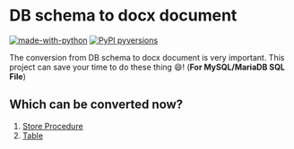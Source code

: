 # DB schema to docx document
[![made-with-python](https://img.shields.io/badge/Made%20with-Python-1f425f.svg)](https://www.python.org/)
[![PyPI pyversions](https://img.shields.io/badge/Python-3.8.5-blue)](https://pypi.python.org/pypi/ansicolortags/)

The conversion from DB schema to docx document is very important. This project can save your time to do these thing :smile:! (**For MySQL/MariaDB SQL File**)       


## Which can be converted now?
1. [Store Procedure](https://github.com/weirenxue/mysql-sql-to-docx/tree/master/storeProcedure)
2. [Table](https://github.com/weirenxue/mysql-sql-to-docx/tree/master/table)


